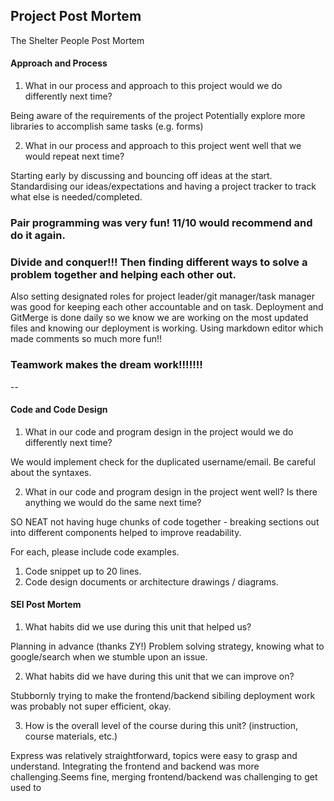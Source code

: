 ## Project Post Mortem

The Shelter People Post Mortem

#### Approach and Process

1. What in our process and approach to this project would we do differently next time?

Being aware of the requirements of the project
Potentially explore more libraries to accomplish same tasks (e.g. forms)

2. What in our process and approach to this project went well that we would repeat next time?

Starting early by discussing and bouncing off ideas at the start.
Standardising our ideas/expectations and having a project tracker to track what else is needed/completed.
### Pair programming was very fun! 11/10 would recommend and do it again. 
### Divide and conquer!!! Then finding different ways to solve a problem together and helping each other out.
Also setting designated roles for project leader/git manager/task manager was good for keeping each other accountable and on task.
Deployment and GitMerge is done daily so we know we are working on the most updated files and knowing our deployment is working.
Using markdown editor which made comments so much more fun!!

### Teamwork makes the dream work!!!!!!!

--

#### Code and Code Design

1. What in our code and program design in the project would we do differently next time?

We would implement check for the duplicated username/email.
Be careful about the syntaxes.

2. What in our code and program design in the project went well? Is there anything we would do the same next time?

SO NEAT not having huge chunks of code together - breaking sections out into different components helped to improve readability.

For each, please include code examples.

1. Code snippet up to 20 lines.
2. Code design documents or architecture drawings / diagrams.

#### SEI Post Mortem

1. What habits did we use during this unit that helped us?

Planning in advance (thanks ZY!)
Problem solving strategy, knowing what to google/search when we stumble upon an issue.

2. What habits did we have during this unit that we can improve on?

Stubbornly trying to make the frontend/backend sibiling deployment work was probably not super efficient, okay. 

3. How is the overall level of the course during this unit? (instruction, course materials, etc.)

Express was relatively straightforward, topics were easy to grasp and understand. 
Integrating the frontend and backend was more challenging.Seems fine, merging frontend/backend was challenging to get used to